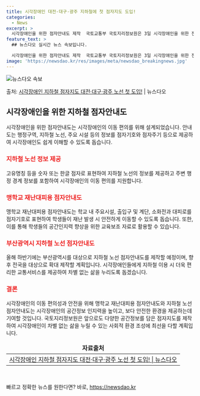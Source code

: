 ```yaml
---
title: 시각장애인 대전·대구·광주 지하철에 첫 점자지도 도입!
categories:
  - News
excerpt: >
  시각장애인을 위한 점자안내도 제작  국토교통부 국토지리정보원은 3일 시각장애인을 위한 전국 맹학교 재난대피용…
feature_text: >
  ## 뉴스다오 실시간 뉴스 속보입니다.

  시각장애인을 위한 점자안내도 제작  국토교통부 국토지리정보원은 3일 시각장애인을 위한 전국 맹학교 재난대피용…
image: 'https://newsdao.kr/res/images/meta/newsdao_breakingnews.jpg'
---
```


![뉴스다오 속보](https://newsdao.kr/res/images/meta/newsdao_breakingnews.jpg)

<p>출처: <a href="https://newsdao.kr/4570" rel="dofollow">시각장애인 지하철 점자지도 대전·대구·광주 노선 첫 도입!</a> | 뉴스다오</p>

<h2 data-ke-size="size26">시각장애인을 위한 지하철 점자안내도</h2>
<p data-ke-size="size16">시각장애인을 위한 점자안내도는 시각장애인의 이동 편의를 위해 설계되었습니다. 안내도는 행정구역, 지하철 노선, 주요 시설 등의 정보를 점자기호와 점자주기 등으로 제공하여 시각장애인도 쉽게 이해할 수 있도록 돕습니다.</p>

<h3><b><span style="color: #ee2323;">지하철 노선 정보 제공</span></b></h3>
<p data-ke-size="size16">고유명칭 등을 숫자 또는 한글 점자로 표현하여 지하철 노선의 정보를 제공하고 주변 행정 경계 정보를 포함하여 시각장애인의 이동 편의를 지원합니다.</p>

<h3><b><span style="color: #ee2323;">맹학교 재난대피용 점자안내도</span></b></h3>
<p data-ke-size="size16">맹학교 재난대피용 점자안내도는 학교 내 주요시설, 출입구 및 계단, 소화전과 대피로를 점자기호로 표현하여 학생들이 재난 발생 시 안전하게 이동할 수 있도록 돕습니다. 또한, 이를 통해 학생들의 공간인지력 향상을 위한 교육보조 자료로 활용할 수 있습니다.</p>

<h3><b><span style="color: #ee2323;">부산광역시 지하철 노선 점자안내도</span></b></h3>
<p data-ke-size="size16">올해 하반기에는 부산광역시를 대상으로 지하철 노선 점자안내도를 제작할 예정이며, 향후 전국을 대상으로 확대 제작할 계획입니다. 시각장애인들에게 지하철 이용 시 더욱 편리한 교통서비스를 제공하여 차별 없는 삶을 누리도록 돕겠습니다.</p>

<h3><b><span style="color: #ee2323;">결론</span></b></h3>
<p data-ke-size="size16">시각장애인의 이동 편의성과 안전을 위해 맹학교 재난대피용 점자안내도와 지하철 노선 점자안내도는 시각장애인의 공간정보 인지력을 높이고, 보다 안전한 환경을 제공하는데 기여할 것입니다. 국토지리정보원은 앞으로도 다양한 공간정보를 담은 점자지도를 제작하여 시각장애인이 차별 없는 삶을 누릴 수 있는 사회적 환경 조성에 최선을 다할 계획입니다.</p>

<table>
<thead>
<tr>
<td style="text-align: center; height: 17px;"><b>자료출처</b></td>
</tr>
</thead>
<tbody>
<tr>
<td style="text-align: center; height: 17px;"><a href="https://newsdao.kr/4570">시각장애인 지하철 점자지도 대전·대구·광주 노선 첫 도입! | 뉴스다오</a></td>
</tr>
</tbody>
</table>
<p data-ke-size="size16">&nbsp;</p> 

빠르고 정확한 뉴스를 원한다면? 바로, <a href="https://newsdao.kr" rel="dofollow">https://newsdao.kr</a>


    
